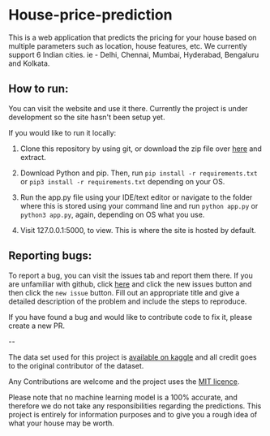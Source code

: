 # House-price-prediction
This is a web application that predicts the pricing for your house based on multiple parameters such as location, house features, etc.
We currently support 6 Indian cities. ie - Delhi, Chennai, Mumbai, Hyderabad, Bengaluru and Kolkata.

## How to run:

You can visit the website and use it there. Currently the project is under development so the site hasn't been setup yet. 

If you would like to run it locally:

1. Clone this repository by using git, or download the zip file over [here](https://github.com/dipityli/House-price-prediction/archive/refs/heads/main.zip)
and extract.

2. Download Python and pip. Then, run `pip install -r requirements.txt` or `pip3 install -r requirements.txt` depending on your OS.

3. Run the app.py file using your IDE/text editor or navigate to the folder where this is stored using your command line and run `python app.py`
or `python3 app.py`, again, depending on OS what you use.

4. Visit 127.0.0.1:5000, to view. This is where the site is hosted by default.

## Reporting bugs:

To report a bug, you can visit the issues tab and report them there. If you are unfamiliar with github, click [here](https://github.com/dipityli/House-price-prediction/issues) and click the new issues button
and then click the `new issue` button. Fill out an appropriate title and give a detailed description of the problem and include the steps to reproduce.

If you have found a bug and would like to contribute code to fix it, please create a new PR.

--

The data set used for this project is [available on kaggle](https://www.kaggle.com/ruchi798/housing-prices-in-metropolitan-areas-of-india) and all credit goes to the original contributor of the dataset.

Any Contributions are welcome and the project uses the [MIT licence](https://github.com/dipityli/House-price-prediction/blob/main/LICENCE). 

Please note that no machine learning model is a 100% accurate, and therefore we do not take any responsibilities regarding the predictions. This project is entirely
for information purposes and to give you a rough idea of what your house may be worth.

